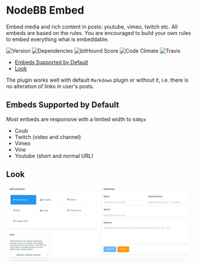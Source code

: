 # NodeBB Embed

Embed media and rich content in posts: youtube, vimeo, twitch etc. All embeds are based on the rules. You are encouraged to build your own rules to embed everything what is embeddable.

![Version](https://img.shields.io/npm/v/nodebb-plugin-ns-embed.svg)
![Dependencies](https://david-dm.org/NicolasSiver/nodebb-plugin-ns-embed.svg)
![bitHound Score](https://www.bithound.io/github/NicolasSiver/nodebb-plugin-ns-embed/badges/score.svg)
![Code Climate](https://img.shields.io/codeclimate/github/NicolasSiver/nodebb-plugin-ns-embed.svg)
![Travis](https://travis-ci.org/NicolasSiver/nodebb-plugin-ns-embed.svg?branch=master)

<!-- START doctoc generated TOC please keep comment here to allow auto update -->
<!-- DON'T EDIT THIS SECTION, INSTEAD RE-RUN doctoc TO UPDATE -->
 

- [Embeds Supported by Default](#embeds-supported-by-default)
- [Look](#look)

<!-- END doctoc generated TOC please keep comment here to allow auto update -->

The plugin works well with default `Markdown` plugin or without it, i.e. there is no alteration of links in user's posts.

## Embeds Supported by Default

Most embeds are responsive with a limited width to `640px`

- Coub
- Twitch (video and channel)
- Vimeo
- Vine
- Youtube (short and normal URL)

## Look

![Admin Panel View](screenshot.png)